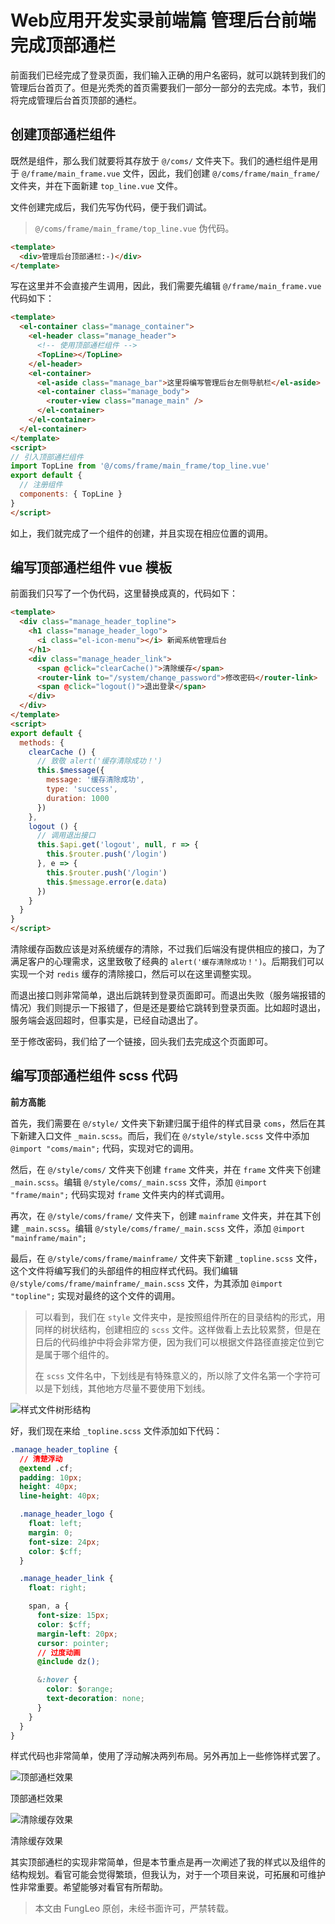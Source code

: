 # Web应用开发实录前端篇 管理后台前端 完成顶部通栏

前面我们已经完成了登录页面，我们输入正确的用户名密码，就可以跳转到我们的管理后台首页了。但是光秃秃的首页需要我们一部分一部分的去完成。本节，我们将完成管理后台首页顶部的通栏。

## 创建顶部通栏组件

既然是组件，那么我们就要将其存放于 `@/coms/` 文件夹下。我们的通栏组件是用于 `@/frame/main_frame.vue` 文件，因此，我们创建 `@/coms/frame/main_frame/` 文件夹，并在下面新建 `top_line.vue` 文件。

文件创建完成后，我们先写伪代码，便于我们调试。

> `@/coms/frame/main_frame/top_line.vue` 伪代码。

```html
<template>
  <div>管理后台顶部通栏:-)</div>
</template>
```

写在这里并不会直接产生调用，因此，我们需要先编辑 `@/frame/main_frame.vue` 代码如下：

```html
<template>
  <el-container class="manage_container">
    <el-header class="manage_header">
      <!-- 使用顶部通栏组件 -->
      <TopLine></TopLine>
    </el-header>
    <el-container>
      <el-aside class="manage_bar">这里将编写管理后台左侧导航栏</el-aside>
      <el-container class="manage_body">
        <router-view class="manage_main" />
      </el-container>
    </el-container>
  </el-container>
</template>
<script>
// 引入顶部通栏组件
import TopLine from '@/coms/frame/main_frame/top_line.vue'
export default {
  // 注册组件
  components: { TopLine }
}
</script>
```

如上，我们就完成了一个组件的创建，并且实现在相应位置的调用。

## 编写顶部通栏组件 vue 模板

前面我们只写了一个伪代码，这里替换成真的，代码如下：

```html
<template>
  <div class="manage_header_topline">
    <h1 class="manage_header_logo">
      <i class="el-icon-menu"></i> 新闻系统管理后台
    </h1>
    <div class="manage_header_link">
      <span @click="clearCache()">清除缓存</span>
      <router-link to="/system/change_password">修改密码</router-link>
      <span @click="logout()">退出登录</span>
    </div>
  </div>
</template>
<script>
export default {
  methods: {
    clearCache () {
      // 致敬 alert('缓存清除成功！')
      this.$message({
        message: '缓存清除成功',
        type: 'success',
        duration: 1000
      })
    },
    logout () {
      // 调用退出接口
      this.$api.get('logout', null, r => {
        this.$router.push('/login')
      }, e => {
        this.$router.push('/login')
        this.$message.error(e.data)
      })
    }
  }
}
</script>
```

清除缓存函数应该是对系统缓存的清除，不过我们后端没有提供相应的接口，为了满足客户的心理需求，这里致敬了经典的 `alert('缓存清除成功！')`。后期我们可以实现一个对 `redis` 缓存的清除接口，然后可以在这里调整实现。

而退出接口则非常简单，退出后跳转到登录页面即可。而退出失败（服务端报错的情况）我们则提示一下报错了，但是还是要给它跳转到登录页面。比如超时退出，服务端会返回超时，但事实是，已经自动退出了。

至于修改密码，我们给了一个链接，回头我们去完成这个页面即可。

## 编写顶部通栏组件 scss 代码

**前方高能**

首先，我们需要在 `@/style/` 文件夹下新建归属于组件的样式目录 `coms`，然后在其下新建入口文件 `_main.scss`。而后，我们在 `@/style/style.scss` 文件中添加 `@import "coms/main";` 代码，实现对它的调用。

然后，在 `@/style/coms/` 文件夹下创建 `frame` 文件夹，并在 `frame` 文件夹下创建 `_main.scss`。编辑 `@/style/coms/_main.scss` 文件，添加 `@import "frame/main";` 代码实现对 `frame` 文件夹内的样式调用。

再次，在 `@/style/coms/frame/` 文件夹下，创建 `mainframe` 文件夹，并在其下创建 `_main.scss`。编辑 `@/style/coms/frame/_main.scss` 文件，添加 `@import "mainframe/main";`

最后，在 `@/style/coms/frame/mainframe/` 文件夹下新建 `_topline.scss` 文件，这个文件将编写我们的头部组件的相应样式代码。我们编辑 `@/style/coms/frame/mainframe/_main.scss` 文件，为其添加 `@import "topline";` 实现对最终的这个文件的调用。

> 可以看到，我们在 `style` 文件夹中，是按照组件所在的目录结构的形式，用同样的树状结构，创建相应的 `scss` 文件。这样做看上去比较累赘，但是在日后的代码维护中将会非常方便，因为我们可以根据文件路径直接定位到它是属于哪个组件的。
> 
> 在 `scss` 文件名中，下划线是有特殊意义的，所以除了文件名第一个字符可以是下划线，其他地方尽量不要使用下划线。

![样式文件树形结构](https://raw.githubusercontent.com/fengcms/articles/master/image/d8/2c30e16aff43c6b38ef2d93a36ea37.jpg)


好，我们现在来给 `_topline.scss` 文件添加如下代码：

```css
.manage_header_topline {
  // 清楚浮动
  @extend .cf;
  padding: 10px;
  height: 40px;
  line-height: 40px;

  .manage_header_logo {
    float: left;
    margin: 0;
    font-size: 24px;
    color: $cff;
  }

  .manage_header_link {
    float: right;

    span, a {
      font-size: 15px;
      color: $cff;
      margin-left: 20px;
      cursor: pointer;
      // 过度动画
      @include dz();

      &:hover {
        color: $orange;
        text-decoration: none;
      }
    }
  }
}
```

样式代码也非常简单，使用了浮动解决两列布局。另外再加上一些修饰样式罢了。

![顶部通栏效果](https://raw.githubusercontent.com/fengcms/articles/master/image/9b/eedade39622761a04e08fa229b570c.jpg)

顶部通栏效果

![清除缓存效果](https://raw.githubusercontent.com/fengcms/articles/master/image/d2/42ef2c7e744c7924452b1d82b269ca.jpg)

清除缓存效果

其实顶部通栏的实现非常简单，但是本节重点是再一次阐述了我的样式以及组件的结构规划。看官可能会觉得繁琐，但我认为，对于一个项目来说，可拓展和可维护性非常重要。希望能够对看官有所帮助。

> 本文由 FungLeo 原创，未经书面许可，严禁转载。

